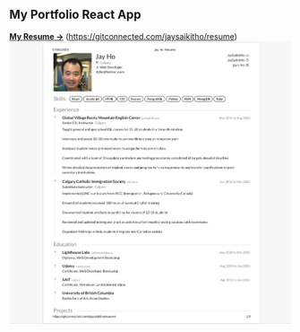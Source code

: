 ## My Portfolio React App


**[My Resume →](https://gitconnected.com/treyhuffine/resume)** (https://gitconnected.com/jaysaikitho/resume)
![](resume.png)



